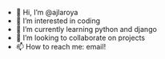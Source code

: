 - 👋 Hi, I’m @ajlaroya
- 👀 I’m interested in coding
- 🌱 I’m currently learning python and django
- 💞️ I’m looking to collaborate on projects
- 📫 How to reach me: email!

<!---
ajlaroya/ajlaroya is a ✨ special ✨ repository because its `README.md` (this file) appears on your GitHub profile.
You can click the Preview link to take a look at your changes.
--->
